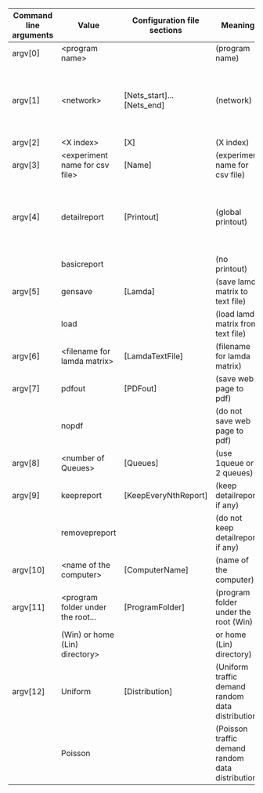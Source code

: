 | Command line arguments | Value                            | Configuration file sections     | Meaning                                     | Command examples                                                                                   |
|------------------------|----------------------------------|---------------------------------|---------------------------------------------|---------------------------------------------------------------------------------------------------|
| argv[0]                | &lt;program name>                    |                                 | (program name)                              | windows |
| argv[1]                | &lt;network>                        | [Nets_start]...[Nets_end]       | (network)                                   | python codeHybridBypassQueuesRWA.py N6L8_ShnTckr_a.txt 0 testexperiment detailreport gensave lamda.txt pdfout 2 keepreport Desktop C:\\SimLight Uniform                                                                                                  |
| argv[2]                | &lt;X index>                        | [X]                             | (X index)                                   |                                                                                                   |
| argv[3]                | &lt;experiment name for csv file>   | [Name]                          | (experiment name for csv file)              | linux                                                                                                   |
| argv[4]                | detailreport                     | [Printout]                      | (global printout)                           | python codeHybridBypassQueuesRWA.py N6L8_ShnTckr_a.txt 0 testexperiment detailreport gensave lamda.txt pdfout 2 keepreport Desktop C:\\SimLight Uniform                                                                                                  |
|                        | basicreport                      |                                 | (no printout)                               |                                                                                                   |
| argv[5]                | gensave                          | [Lamda]                         | (save lamda matrix to text file)            |                                                                                                   |
|                        | load                             |                                 | (load lamda matrix from text file)          |                                                                                                   |
| argv[6]                | &lt;filename for lamda matrix>      | [LamdaTextFile]                 | (filename for lamda matrix)                 |                                                                                                   |
| argv[7]                | pdfout                           | [PDFout]                        | (save web page to pdf)                      |                                                                                                   |
|                        | nopdf                            |                                 | (do not save web page to pdf)               |                                                                                                   |
| argv[8]                | &lt;number of Queues>               | [Queues]                        | (use 1queue or 2 queues)                    |                                                                                                   |
| argv[9]                | keepreport                       | [KeepEveryNthReport]            | (keep detailreport, if any)                 |                                                                                                   |
|                        | removepreport                    |                                 | (do not keep detailreport, if any)          |                                                                                                   |
| argv[10]               | &lt;name of the computer>           | [ComputerName]                  | (name of the computer)                      |                                                                                                   |
| argv[11]               | &lt;program folder under the root...   | [ProgramFolder]                 | (program folder under the root (Win)                |                                                                                           |
|                        | (Win) or home (Lin) directory>    |                                 | or home (Lin) directory)                            |                                                                                           |
| argv[12]               | Uniform                          | [Distribution]                  | (Uniform traffic demand random data distribution)   |                                                                                           |
|                        | Poisson                          |                                 | (Poisson traffic demand random data distribution)   |                       																	|
